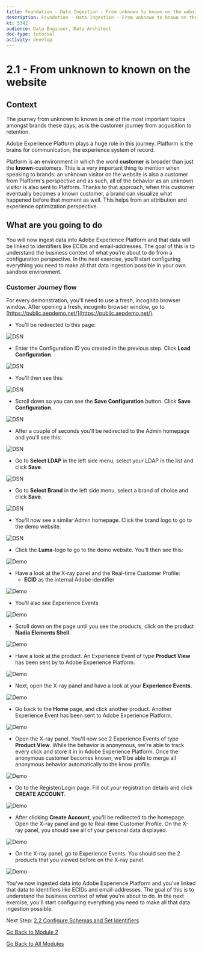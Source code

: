 ```yaml
---
title: Foundation - Data Ingestion - From unknown to known on the website
description: Foundation - Data Ingestion - From unknown to known on the website
kt: 5342
audience: Data Engineer, Data Architect
doc-type: tutorial
activity: develop
---
```


# 2.1 - From unknown to known on the website

## Context

The journey from unknown to known is one of the most important topics amongst brands these days, as is the customer journey from acquisition to retention. 

Adobe Experience Platform plays a huge role in this journey. Platform is the brains for communication, the experience system of record.

Platform is an environment in which the word **customer** is broader than just the **known**-customers. This is a very important thing to mention when speaking to brands: an unknown visitor on the website is also a customer from Platform's perspective and as such, all of the behavior as an unknown visitor is also sent to Platform. Thanks to that approach, when this customer eventually becomes a known customer, a brand can visualize what happened before that moment as well. This helps from an attribution and experience optimization perspective.

## What are you going to do

You will now ingest data into Adobe Experience Platform and that data will be linked to identifiers like ECIDs and email-addresses. The goal of this is to understand the business context of what you're about to do from a configuration perspective. In the next exercise, you'll start configuring everything you need to make all that data ingestion possible in your own sandbox environment.

### Customer Journey flow

For every demonstration, you'll need to use a fresh, incognito browser window. After opening a fresh, incognito browser window, go to [https://public.aepdemo.net/](https://public.aepdemo.net/).

* You'll be redirected to this page:

![DSN](./images/web1.png)

* Enter the Configuration ID you created in the previous step. Click **Load Configuration**.

![DSN](./images/web2.png)

* You'll then see this:

![DSN](./images/web3.png)

* Scroll down so you can see the **Save Configuration** button. Click **Save Configuration**.

![DSN](./images/web4.png)

* After a couple of seconds you'll be redirected to the Admin homepage and you'll see this:

![DSN](./images/cfg6a.png)

* Go to **Select LDAP** in the left side menu, select your LDAP in the list and click **Save**.

![DSN](./images/web61.png)

* Go to **Select Brand** in the left side menu, select a brand of choice and click **Save**.

![DSN](./images/web7.png)

* You'll now see a similar Admin homepage. Click the brand logo to go to the demo website.

![DSN](./images/web8.png)
  
* Click the **Luma**-logo to go to the demo website. You'll then see this:
  
![Demo](../module2/images/lb_home.png)
  
* Have a look at the X-ray panel and the Real-time Customer Profile:
  * **ECID** as the internal Adobe identifier
      
![Demo](../module2/images/lb_home_xup.png)

* You'll also see Experience Events

![Demo](../module2/images/lb_home_xee.png)
  
* Scroll down on the page until you see the products, click on the product **Nadia Elements Shell**.
  
![Demo](../module2/images/lb_homep.png)
  
* Have a look at the product. An Experience Event of type **Product View** has been sent by to Adobe Experience Platform. 
  
![Demo](../module2/images/lb_els_dtl.png)
  
* Next, open the X-ray panel and have a look at your **Experience Events**.
  
![Demo](../module2/images/lb_home1.png)
  
* Go back to the **Home** page, and click another product. Another Experience Event has been sent to Adobe Experience Platform. 
  
![Demo](../module2/images/lb_babars.png)
  
* Open the X-ray panel. You'll now see 2 Experience Events of type **Product View**. While the behavior is anonymous, we're able to track every click and store it in in Adobe Experience Platform. Once the anonymous customer becomes known, we'll be able to merge all anonymous behavior automatically to the know profile.
  
![Demo](../module2/images/lb_home2.png)

* Go to the Register/Login page. Fill out your registration details and click **CREATE ACCOUNT**.
  
![Demo](../module2/images/lb_register_dtl.png)
  
* After clicking **Create Account**, you'll be redirected to the homepage. Open the X-ray panel and go to Real-time Customer Profile. On the X-ray panel, you should see all of your personal data displayed.
  
![Demo](../module2/images/lb_x_loggedin.png)

* On the X-ray panel, go to Experience Events. You should see the 2 products that you viewed before on the X-ray panel.

![Demo](../module2/images/lb_home_xee_dtl.png)
  
You've now ingested data into Adobe Experience Platform and you've linked that data to identifiers like ECIDs and email-addresses. The goal of this is to understand the business context of what you're about to do. In the next exercise, you'll start configuring everything you need to make all that data ingestion possible.

Next Step: [2.2 Configure Schemas and Set Identifiers](./ex2.md)

[Go Back to Module 2](./data-ingestion.md)

[Go Back to All Modules](../../overview.md)
